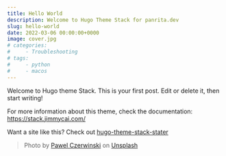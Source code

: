 ```yaml
---
title: Hello World
description: Welcome to Hugo Theme Stack for panrita.dev
slug: hello-world
date: 2022-03-06 00:00:00+0000
image: cover.jpg
# categories:
#     - Troubleshooting
# tags:
#     - python
#     - macos
---
```


Welcome to Hugo theme Stack. This is your first post. Edit or delete it, then start writing!

For more information about this theme, check the documentation: https://stack.jimmycai.com/

Want a site like this? Check out [hugo-theme-stack-stater](https://github.com/CaiJimmy/hugo-theme-stack-starter)

> Photo by [Pawel Czerwinski](https://unsplash.com/@pawel_czerwinski) on [Unsplash](https://unsplash.com/)
